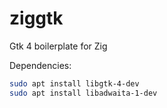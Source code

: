 # ziggtk
Gtk 4 boilerplate for Zig

Dependencies:
```bash
sudo apt install libgtk-4-dev
sudo apt install libadwaita-1-dev
```